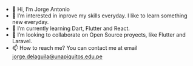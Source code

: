 - 👋 Hi, I’m Jorge Antonio
- 👀 I’m interested in inprove my skills everyday. I like to learn something new everyday. 
- 🌱 I’m currently learning Dart, Flutter and React.
- 💞️ I’m looking to collaborate on Open Source proyects, like Flutter and Laravel.
- 📫 How to reach me? You can contact me at email jorge.delaguila@unapiquitos.edu.pe

<!---
Jorge Antonio Delaguila/JorgeAntonioDelaguila is a ✨ special ✨ repository because its `README.md` (this file) appears on your GitHub profile.
You can click the Preview link to take a look at your changes.
--->
